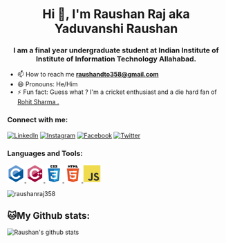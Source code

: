 <h1 align="center">Hi 👋, I'm Raushan Raj aka Yaduvanshi Raushan</h1>
<h3 align="center">I am a final year undergraduate student at Indian Institute of Institute of Information Technology Allahabad. </h3>




- 📫 How to reach me **raushandto358@gmail.com**
- 😄 Pronouns: He/Him
- ⚡ Fun fact: Guess what ? I'm a cricket enthusiast and a die hard fan of <a href = "https://en.wikipedia.org/wiki/Rohit_Sharma"> Rohit Sharma . </a>


<h3 align="left">Connect with me:</h3>
<p align="left">
<a href="https://www.linkedin.com/in/iamraushan" target="blank"><img align="center" src="https://cdn.jsdelivr.net/npm/simple-icons@3.0.1/icons/linkedin.svg" alt="LinkedIn" height="30" width="40" /></a>
<a href="https://www.instagram.com/raushanspeaks" target="blank"><img align="center" src="https://cdn.jsdelivr.net/npm/simple-icons@3.0.1/icons/instagram.svg" alt="Instagram" height="30" width="40" /></a>
<a href="https://www.facebook.com/raushaniiita" target="blank"><img align="center" src="https://cdn.jsdelivr.net/npm/simple-icons@3.0.1/icons/facebook.svg" alt="Facebook" height="30" width="40" /></a>
<a href="https://www.twitter.com/Raushan_Speaks" target="blank"><img align="center" src="https://cdn.jsdelivr.net/npm/simple-icons@3.0.1/icons/twitter.svg" alt="Twitter" height="30" width="40" /></a>
</p>


<h3 align="left">Languages and Tools:</h3>
 <a href="https://www.cprogramming.com/" target="_blank"> <img src="https://raw.githubusercontent.com/devicons/devicon/master/icons/c/c-original.svg" alt="c" width="40" height="40"/> </a> <a href="https://www.w3schools.com/cpp/" target="_blank"> <img src="https://raw.githubusercontent.com/devicons/devicon/master/icons/cplusplus/cplusplus-original.svg" alt="cplusplus" width="40" height="40"/> </a> <a href="https://www.w3schools.com/css/" target="_blank"> <img src="https://raw.githubusercontent.com/devicons/devicon/master/icons/css3/css3-original-wordmark.svg" alt="css3" width="40" height="40"/> </a> <a href="https://www.w3.org/html/" target="_blank"> <img src="https://raw.githubusercontent.com/devicons/devicon/master/icons/html5/html5-original-wordmark.svg" alt="html5" width="40" height="40"/> </a> <a href="https://developer.mozilla.org/en-US/docs/Web/JavaScript" target="_blank"> <img src="https://raw.githubusercontent.com/devicons/devicon/master/icons/javascript/javascript-original.svg" alt="javascript" width="40" height="40"/></a> 

<p><img align="center" src="https://github-readme-stats.vercel.app/api/top-langs?username=raushanraj358&show_icons=true&locale=en&layout=compact" alt="raushanraj358" /></p>

## 🐱My Github stats:
![Raushan's github stats](https://github-readme-stats.vercel.app/api?username=raushanraj358&show_icons=true&title_color=ffc857&icon_color=8ac926&text_color=daf7dc&bg_color=151515&hide=["stars"]) 

